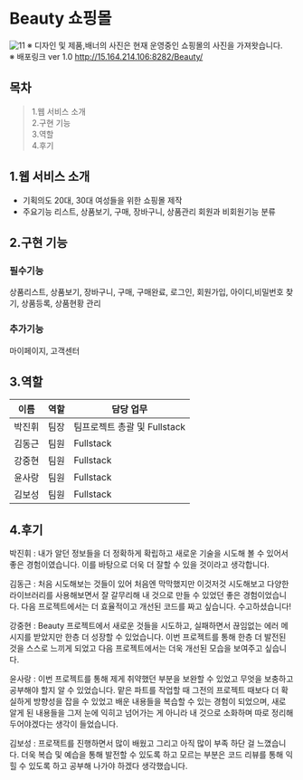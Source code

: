 # Beauty 쇼핑몰
![11](https://user-images.githubusercontent.com/111480507/227722496-0495a826-104d-4bf3-a7ea-5a63b659cf05.jpg)
※ 디자인 및 제품,배너의 사진은 현재 운영중인 쇼핑몰의 사진을 가져왓습니다.<br/>
※ 배포링크 ver 1.0 http://15.164.214.106:8282/Beauty/
## 목차
> 1.웹 서비스 소개  
  2.구현 기능  
  3.역할  
  4.후기  
## 1.웹 서비스 소개
* 기획의도
20대, 30대 여성들을 위한 쇼핑몰 제작
* 주요기능
리스트, 상품보기, 구매, 장바구니, 상품관리
회원과 비회원기능 분류
## 2.구현 기능
### 필수기능
상품리스트, 상품보기, 장바구니, 구매, 구매완료, 로그인, 회원가입, 아이디,비밀번호 찾기, 상품등록, 상품현황 관리
### 추가기능
마이페이지, 고객센터
## 3.역할
|이름|역할|담당 업무|
|---|---|---|
|박진휘|팀장|팀프로젝트 총괄 및 Fullstack|
|김동근|팀원|Fullstack|
|강중현|팀원|Fullstack|
|윤사랑|팀원|Fullstack|
|김보성|팀원|Fullstack|
## 4.후기
박진휘 : 내가 알던 정보들을 더 정확하게 확립하고 새로운 기술을 시도해 볼 수 있어서 좋은 경험이였습니다. 이를 바탕으로 더욱 더 잘할 수 있을 것이라고 생각합니다.

김동근 : 처음 시도해보는 것들이 있어 처음엔 막막했지만 이것저것 시도해보고 다양한 라이브러리를 사용해보면서 잘 갈무리해 내 것으로 만들 수 있었던 좋은 경험이었습니다. 다음 프로젝트에서는 더 효율적이고 개선된 코드를 짜고 싶습니다. 수고하셨습니다!

강중현 : Beauty 프로젝트에서 새로운 것들을 시도하고, 실패하면서 끊임없는 에러 메시지를 받았지만 한층 더 성장할 수 있었습니다. 이번 프로젝트를 통해 한층 더 발전된 것을 스스로 느끼게 되었고 다음 프로젝트에서는 더욱 개선된 모습을 보여주고 싶습니다.

윤사랑 : 이번 프로젝트를 통해 제게 취약했던 부분을 보완할 수 있었고 무엇을 보충하고 공부해야 할지 알 수 있었습니다. 맡은 파트를 작업할 때 그전의 프로젝트 때보다 더 확실하게 방향성을 잡을 수 있었고  배운 내용들을 복습할 수 있는 경험이 되었으며, 새로 알게 된 내용들을 그저 눈에 익히고 넘어가는 게 아니라 내 것으로 소화하며 따로 정리해두어야겠다는 생각이 들었습니다.

김보성 : 프로잭트를 진행하면서 많이 배웠고 그리고 아직 많이 부족 하단 걸 느꼈습니다. 더욱 복습 및 예습을 통해 발전할 수 있도록 하고 모르는 부분은 코드 리뷰를 통해 익힐 수 있도록 하고 공부해 나가야 하겠다 생각했습니다.
